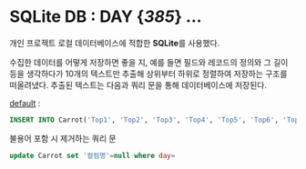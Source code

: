 # SQLite DB : DAY {*385*} ...

개인 프로젝트 로컬 데이터베이스에 적합한 **SQLite**를 사용했다.

수집한 데이터를 어떻게 저장하면 좋을 지, 예를 들면 필드와 레코드의 정의와 그 길이 등을 생각하다가 10개의 텍스트만 추출해 상위부터 하위로 정렬하여 저장하는 구조를 떠올려냈다. 추출된 텍스트는 다음과 쿼리 문을 통해 데이터베이스에 저장된다.
 
[default](defaultQuery.sql) : 
```SQL 
INSERT INTO Carrot('Top1', 'Top2', 'Top3', 'Top4', 'Top5', 'Top6', 'Top7', 'Top8', 'Top9', 'Top10') VALUES(...)
```

불용어 포함 시 제거하는 쿼리 문
```SQL
update Carrot set '컬럼명'=null where day=
```
